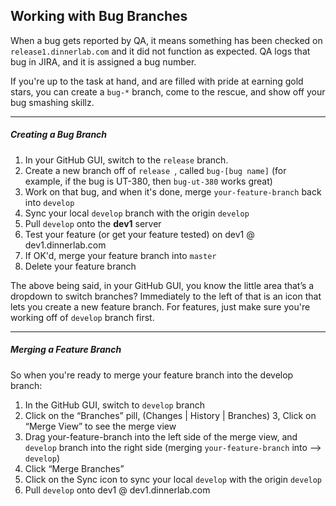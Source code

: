## Working with Bug Branches

When a bug gets reported by QA, it means something has been checked on `release1.dinnerlab.com` and it did not function as expected. QA logs that bug in JIRA, and it is assigned a bug number.

If you're up to the task at hand, and are filled with pride at earning gold stars, you can create a `bug-*` branch, come to the rescue, and show off your bug smashing skillz.

---

##### Creating a Bug Branch

1. In your GitHub GUI, switch to the `release` branch.
2. Create a new branch off of `release `, called `bug-[bug name]` (for example, if the bug is UT-380, then `bug-ut-380` works great)
3. Work on that bug, and when it's done, merge `your-feature-branch` back into `develop`
4. Sync your local `develop` branch with the origin `develop`
4. Pull `develop` onto the **dev1** server
5. Test your feature (or get your feature tested) on dev1 @ dev1.dinnerlab.com
6. If OK'd, merge your feature branch into `master`
7. Delete your feature branch

The above being said, in your GitHub GUI, you know the little area that’s a dropdown to switch branches? Immediately to the left of that is an icon that lets you create a new feature branch. For features, just make sure you're working off of `develop` branch first.

---

##### Merging a Feature Branch
So when you're ready to merge your feature branch into the develop branch:

1. In the GitHub GUI, switch to `develop` branch
2. Click on the “Branches” pill,  (Changes | History | Branches)
3, Click on “Merge View” to see the merge view
4. Drag your-feature-branch into the left side of the merge view, and `develop` branch into the right side (merging `your-feature-branch` into —> `develop`)
5. Click “Merge Branches”
6. Click on the Sync icon to sync your local `develop` with the origin `develop`
7. Pull `develop` onto dev1 @ dev1.dinnerlab.com